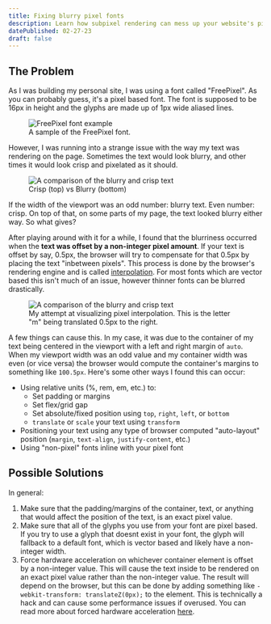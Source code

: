 ```yaml
---
title: Fixing blurry pixel fonts
description: Learn how subpixel rendering can mess up your website's pixel font and how you can fix it!
datePublished: 02-27-23
draft: false
---
```


## The Problem

As I was building my personal site, I was using a font called "FreePixel". As you can probably guess, it's a pixel based font. The font is supposed to be 16px in height and the glyphs are made up of 1px wide aliased lines.

<figure>
<img src="/images/posts/fixing-blurry-pixel-fonts/FreePixel_example.webp" alt="FreePixel font example" style="aspect-ratio: 417 / 99" />
<figcaption>A sample of the FreePixel font.</figcaption>
</figure>

However, I was running into a strange issue with the way my text was rendering on the page. Sometimes the text would look blurry, and other times it would look crisp and pixelated as it should. 

<figure>
<img src="/images/posts/fixing-blurry-pixel-fonts/blurry_crisp_comparison.webp" alt="A comparison of the blurry and crisp text" />
<figcaption>Crisp (top) vs Blurry (bottom)</figcaption>
</figure>

If the width of the viewport was an odd number: blurry text. Even number: crisp. On top of that, on some parts of my page, the text looked blurry either way. So what gives?

After playing around with it for a while, I found that the blurriness occurred when the **text was offset by a non-integer pixel amount**. If your text is offset by say, 0.5px, the browser will try to compensate for that 0.5px by placing the text "inbetween pixels". This process is done by the browser's rendering engine and is called [interpolation](https://www.cambridgeincolour.com/tutorials/image-interpolation.htm). For most fonts which are vector based this isn't much of an issue, however thinner fonts can be blurred drastically.

<figure>
<img src="/images/posts/fixing-blurry-pixel-fonts/interpolation_small.webp" alt="A comparison of the blurry and crisp text" />
<figcaption>My attempt at visualizing pixel interpolation. This is the letter "m" being translated 0.5px to the right.</figcaption>
</figure>

A few things can cause this. In my case, it was due to the container of my text being centered in the viewport with a left and right margin of `auto`. When my viewport width was an odd value and my container width was even (or vice versa) the browser would compute the container's margins to something like `100.5px`. Here's some other ways I found this can occur:

- Using relative units (%, rem, em, etc.) to:
    - Set padding or margins
    - Set flex/grid gap
    - Set absolute/fixed position using `top`, `right`, `left`, or `bottom`
    - `translate` or `scale` your text using `transform`
- Positioning your text using any type of browser computed "auto-layout" position (`margin`, `text-align`, `justify-content`, etc.)
- Using "non-pixel" fonts inline with your pixel font

## Possible Solutions

In general:
1. Make sure that the padding/margins of the container, text, or anything that would affect the position of the text, is an exact pixel value.
2. Make sure that all of the glyphs you use from your font are pixel based. If you try to use a glyph that doesnt exist in your font, the glyph will fallback to a default font, which is vector based and likely have a non-integer width.
3. Force hardware acceleration on whichever container element is offset by a non-integer value. This will cause the text inside to be rendered on an exact pixel value rather than the non-integer value. The result will depend on the browser, but this can be done by adding something like `-webkit-transform: translateZ(0px);` to the element. This is technically a hack and can cause some performance issues if overused. You can read more about forced hardware acceleration [here](https://www.smashingmagazine.com/2016/12/gpu-animation-doing-it-right/).
